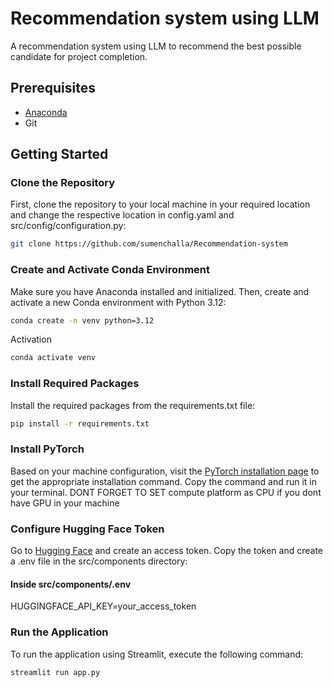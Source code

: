# Recommendation system using LLM

A recommendation system using LLM to recommend the best possible candidate for project completion.

## Prerequisites

- [Anaconda](https://www.anaconda.com/products/distribution)
- Git

## Getting Started

### Clone the Repository

First, clone the repository to your local machine in your required location and change the respective location in config.yaml and src/config/configuration.py:

```bash
git clone https://github.com/sumenchalla/Recommendation-system
```

### Create and Activate Conda Environment
Make sure you have Anaconda installed and initialized. Then, create and activate a new Conda environment with Python 3.12:

```bash
conda create -n venv python=3.12
```
Activation
```bash
conda activate venv
```
### Install Required Packages
Install the required packages from the requirements.txt file:

```bash
pip install -r requirements.txt
```
### Install PyTorch
Based on your machine configuration, visit the [PyTorch installation page](https://pytorch.org/get-started/locally/) to get the appropriate installation command. Copy the command and run it in your terminal. DONT FORGET TO SET compute platform as CPU if you dont have GPU in your machine

### Configure Hugging Face Token
Go to [Hugging Face](https://huggingface.co/) and create an access token.
Copy the token and create a .env file in the src/components directory:
#### Inside src/components/.env
HUGGINGFACE_API_KEY=your_access_token


### Run the Application
To run the application using Streamlit, execute the following command:

```bash
streamlit run app.py
```


